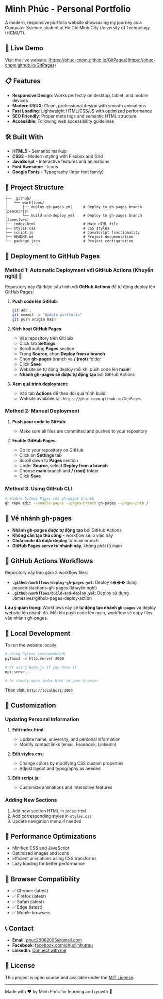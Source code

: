 # Minh Phúc - Personal Portfolio

A modern, responsive portfolio website showcasing my journey as a Computer Science student at Ho Chi Minh City University of Technology (HCMUT).

## 🚀 Live Demo

Visit the live website: [https://phuc-cnpm.github.io/GitPages](https://phuc-cnpm.github.io/GitPages)

## 📋 Features

- **Responsive Design**: Works perfectly on desktop, tablet, and mobile devices
- **Modern UI/UX**: Clean, professional design with smooth animations
- **Fast Loading**: Lightweight HTML/CSS/JS with optimized performance
- **SEO Friendly**: Proper meta tags and semantic HTML structure
- **Accessible**: Following web accessibility guidelines

## 🛠️ Built With

- **HTML5** - Semantic markup
- **CSS3** - Modern styling with Flexbox and Grid
- **JavaScript** - Interactive features and animations
- **Font Awesome** - Icons
- **Google Fonts** - Typography (Inter font family)

## 📁 Project Structure

```
├── .github/
│   └── workflows/
│       ├── deploy-gh-pages.yml     # Deploy to gh-pages branch (peaceiris)
│       └── build-and-deploy.yml    # Deploy to gh-pages branch (JamesIves)
├── index.html                      # Main HTML file
├── styles.css                      # CSS styles
├── script.js                       # JavaScript functionality
├── README.md                       # Project documentation
└── package.json                    # Project configuration
```

## 🚀 Deployment to GitHub Pages

### Method 1: Automatic Deployment với GitHub Actions (Khuyến nghị) 🤖

Repository này đã được cấu hình với **GitHub Actions** để tự động deploy lên GitHub Pages:

1. **Push code lên GitHub**:
   ```bash
   git add .
   git commit -m "Update portfolio"
   git push origin main
   ```

2. **Kích hoạt GitHub Pages**:
   - Vào repository trên GitHub
   - Click tab **Settings**
   - Scroll xuống **Pages** section
   - Trong **Source**, chọn **Deploy from a branch**
   - Chọn **gh-pages** branch và **/ (root)** folder
   - Click **Save**
   - Website sẽ tự động deploy mỗi khi push code lên **main**!
   - **Nhánh gh-pages sẽ được tự động tạo** bởi GitHub Actions

3. **Xem quá trình deployment**:
   - Vào tab **Actions** để theo dõi quá trình build
   - Website available tại: `https://phuc-cnpm.github.io/GitPages`

### Method 2: Manual Deployment

1. **Push your code to GitHub**:
   - Make sure all files are committed and pushed to your repository

2. **Enable GitHub Pages**:
   - Go to your repository on GitHub
   - Click on **Settings** tab
   - Scroll down to **Pages** section
   - Under **Source**, select **Deploy from a branch**
   - Choose **main** branch and **/ (root)** folder
   - Click **Save**

### Method 3: Using GitHub CLI

```bash
# Enable GitHub Pages với gh-pages branch
gh repo edit --enable-pages --pages-branch gh-pages --pages-path /
```

## 🌿 Về nhánh gh-pages

- **Nhánh gh-pages được tự động tạo** bởi GitHub Actions
- **Không cần tạo thủ công** - workflow sẽ lo việc này
- **Chứa code đã được deploy** từ main branch
- **GitHub Pages serve từ nhánh này**, không phải từ main

## 🔄 GitHub Actions Workflows

Repository này bao gồm 2 workflow files:

- **`.github/workflows/deploy-gh-pages.yml`**: Deploy s��� dụng peaceiris/actions-gh-pages (khuyến nghị)
- **`.github/workflows/build-and-deploy.yml`**: Deploy sử dụng JamesIves/github-pages-deploy-action

**Lưu ý quan trọng**: Workflows này sẽ **tự động tạo nhánh `gh-pages`** và deploy website lên nhánh đó. Mỗi khi push code lên main, workflow sẽ copy files vào nhánh gh-pages.

## 🔧 Local Development

To run the website locally:

```bash
# Using Python (recommended)
python3 -m http.server 3000

# Or using Node.js if you have it
npx serve .

# Or simply open index.html in your browser
```

Then visit: `http://localhost:3000`

## 📝 Customization

### Updating Personal Information

1. **Edit index.html**:
   - Update name, university, and personal information
   - Modify contact links (email, Facebook, LinkedIn)

2. **Edit styles.css**:
   - Change colors by modifying CSS custom properties
   - Adjust layout and typography as needed

3. **Edit script.js**:
   - Customize animations and interactive features

### Adding New Sections

1. Add new section HTML in `index.html`
2. Add corresponding styles in `styles.css`
3. Update navigation menu if needed

## 🌟 Performance Optimizations

- Minified CSS and JavaScript
- Optimized images and icons
- Efficient animations using CSS transforms
- Lazy loading for better performance

## 📱 Browser Compatibility

- ✅ Chrome (latest)
- ✅ Firefox (latest)
- ✅ Safari (latest)
- ✅ Edge (latest)
- ✅ Mobile browsers

## 📞 Contact

- **Email**: phuc26062005@gmail.com
- **Facebook**: [facebook.com/phuclinhutrau](https://facebook.com/phuclinhutrau)
- **LinkedIn**: [Connect with me](https://linkedin.com/in/minh-phuc-nguyen)

## 📄 License

This project is open source and available under the [MIT License](LICENSE).

---

Made with ❤️ by Minh Phúc for learning and growth 🚀
